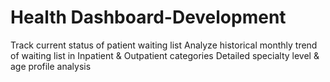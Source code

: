 #  Health Dashboard-Development
Track current status of patient waiting list
Analyze historical monthly trend of waiting list in Inpatient & Outpatient categories
Detailed specialty level & age profile analysis
